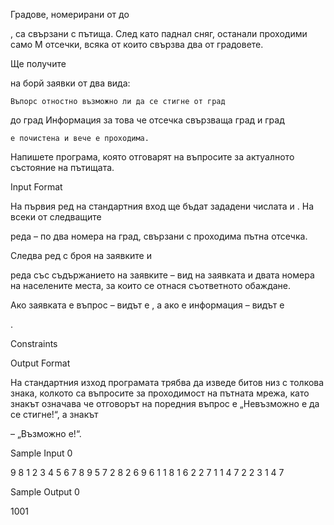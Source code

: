 Градове, номерирани от до

, са свързани с пътища. След като паднал сняг, останали проходими само M отсечки, всяка от които свързва два от градовете.

Ще получите

на борй заявки от два вида:

    Въпорс отностно възможно ли да се стигне от град 

до град Информация за това че отсечка свързваща град и град

    е почистена и вече е проходима.

Напишете програма, която отговарят на въпросите за актуалното състояние на пътищата.

Input Format

На първия ред на стандартния вход ще бъдат зададени числата
и . На всеки от следващите

реда – по два номера на град, свързани с проходима пътна отсечка.

Следва ред с броя
на заявките и

реда със съдържанието на заявките – вид на заявката и двата номера на населените места, за които се отнася съответното обаждане.

Ако заявката е въпрос – видът е
, а ако е информация – видът е

.

Constraints

Output Format

На стандартния изход програмата трябва да изведе битов низ с толкова знака, колкото са въпросите за проходимост на пътната мрежа, като знакът
означава че отговорът на поредния въпрос е „Невъзможно е да се стигне!“, а знакът

– „Възможно е!“.

Sample Input 0

9 8
1 2
3 4
5 6
7 8
9 5
7 2
8 2
6 9
6
1 1 8
1 6 2
2 7 1
1 4 7
2 2 3
1 4 7

Sample Output 0

1001

